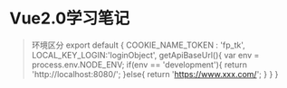 # Vue2.0学习笔记
> 环境区分
export default {
  COOKIE_NAME_TOKEN : 'fp_tk',
  LOCAL_KEY_LOGIN:'loginObject',
  getApiBaseUrl(){
    var env = process.env.NODE_ENV;
    if(env == 'development'){
      return 'http://localhost:8080/';
    }else{
      return 'https://www.xxx.com/';
    }
  }
}
